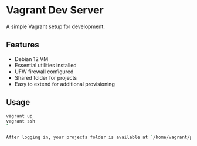 # Vagrant Dev Server

A simple Vagrant setup for development.

## Features

- Debian 12 VM
- Essential utilities installed
- UFW firewall configured
- Shared folder for projects
- Easy to extend for additional provisioning

## Usage

```bash
vagrant up
vagrant ssh
`

After logging in, your projects folder is available at `/home/vagrant/projects`.

